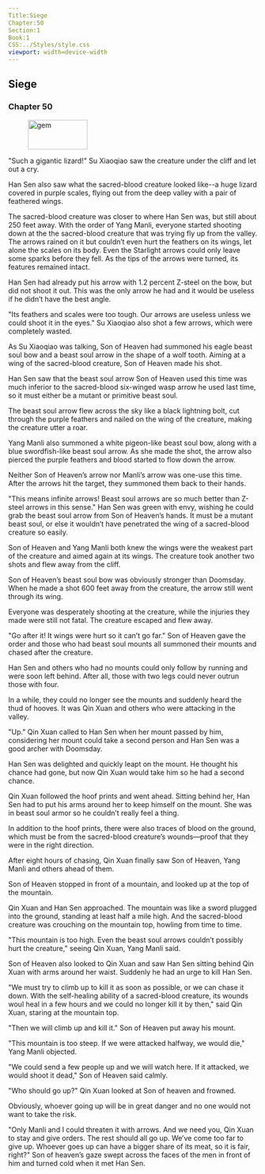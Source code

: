```yaml
---
Title:Siege 
Chapter:50 
Section:1 
Book:1 
CSS:../Styles/style.css 
viewport: width=device-width
---
```

  
## Siege
### Chapter 50
  
<figure>
	<img src="../Images/gem.gif" alt="gem" id="gem" width="120" height="60" />
</figure>
  

  
"Such a gigantic lizard!" Su Xiaoqiao saw the creature under the cliff and let out a cry.

Han Sen also saw what the sacred-blood creature looked like--a huge lizard covered in purple scales, flying out from the deep valley with a pair of feathered wings.

The sacred-blood creature was closer to where Han Sen was, but still about 250 feet away. With the order of Yang Manli, everyone started shooting down at the the sacred-blood creature that was trying fly up from the valley. The arrows rained on it but couldn’t even hurt the feathers on its wings, let alone the scales on its body. Even the Starlight arrows could only leave some sparks before they fell. As the tips of the arrows were turned, its features remained intact.

Han Sen had already put his arrow with 1.2 percent Z-steel on the bow, but did not shoot it out. This was the only arrow he had and it would be useless if he didn’t have the best angle.

"Its feathers and scales were too tough. Our arrows are useless unless we could shoot it in the eyes." Su Xiaoqiao also shot a few arrows, which were completely wasted.

As Su Xiaoqiao was talking, Son of Heaven had summoned his eagle beast soul bow and a beast soul arrow in the shape of a wolf tooth. Aiming at a wing of the sacred-blood creature, Son of Heaven made his shot.

Han Sen saw that the beast soul arrow Son of Heaven used this time was much inferior to the sacred-blood six-winged wasp arrow he used last time, so it must either be a mutant or primitive beast soul.

The beast soul arrow flew across the sky like a black lightning bolt, cut through the purple feathers and nailed on the wing of the creature, making the creature utter a roar.

Yang Manli also summoned a white pigeon-like beast soul bow, along with a blue swordfish-like beast soul arrow. As she made the shot, the arrow also pierced the purple feathers and blood started to flow down the arrow.

Neither Son of Heaven’s arrow nor Manli’s arrow was one-use this time. After the arrows hit the target, they summoned them back to their hands.

"This means infinite arrows! Beast soul arrows are so much better than Z-steel arrows in this sense." Han Sen was green with envy, wishing he could grab the beast soul arrow from Son of Heaven’s hands. It must be a mutant beast soul, or else it wouldn’t have penetrated the wing of a sacred-blood creature so easily.

Son of Heaven and Yang Manli both knew the wings were the weakest part of the creature and aimed again at its wings. The creature took another two shots and flew away from the cliff.

Son of Heaven’s beast soul bow was obviously stronger than Doomsday. When he made a shot 600 feet away from the creature, the arrow still went through its wing.

Everyone was desperately shooting at the creature, while the injuries they made were still not fatal. The creature escaped and flew away.

"Go after it! It wings were hurt so it can’t go far." Son of Heaven gave the order and those who had beast soul mounts all summoned their mounts and chased after the creature.

Han Sen and others who had no mounts could only follow by running and were soon left behind. After all, those with two legs could never outrun those with four.

In a while, they could no longer see the mounts and suddenly heard the thud of hooves. It was Qin Xuan and others who were attacking in the valley.

"Up." Qin Xuan called to Han Sen when her mount passed by him, considering her mount could take a second person and Han Sen was a good archer with Doomsday.

Han Sen was delighted and quickly leapt on the mount. He thought his chance had gone, but now Qin Xuan would take him so he had a second chance.

Qin Xuan followed the hoof prints and went ahead. Sitting behind her, Han Sen had to put his arms around her to keep himself on the mount. She was in beast soul armor so he couldn’t really feel a thing.

In addition to the hoof prints, there were also traces of blood on the ground, which must be from the sacred-blood creature’s wounds—proof that they were in the right direction.

After eight hours of chasing, Qin Xuan finally saw Son of Heaven, Yang Manli and others ahead of them.

Son of Heaven stopped in front of a mountain, and looked up at the top of the mountain.

Qin Xuan and Han Sen approached. The mountain was like a sword plugged into the ground, standing at least half a mile high. And the sacred-blood creature was crouching on the mountain top, howling from time to time.

"This mountain is too high. Even the beast soul arrows couldn’t possibly hurt the creature," seeing Qin Xuan, Yang Manli said.

Son of Heaven also looked to Qin Xuan and saw Han Sen sitting behind Qin Xuan with arms around her waist. Suddenly he had an urge to kill Han Sen.

"We must try to climb up to kill it as soon as possible, or we can chase it down. With the self-healing ability of a sacred-blood creature, its wounds woul heal in a few hours and we could no longer kill it by then," said Qin Xuan, staring at the mountain top.

"Then we will climb up and kill it." Son of Heaven put away his mount.

"This mountain is too steep. If we were attacked halfway, we would die," Yang Manli objected.

"We could send a few people up and we will watch here. If it attacked, we would shoot it dead," Son of Heaven said calmly.

"Who should go up?" Qin Xuan looked at Son of heaven and frowned.

Obviously, whoever going up will be in great danger and no one would not want to take the risk.

"Only Manli and I could threaten it with arrows. And we need you, Qin Xuan to stay and give orders. The rest should all go up. We’ve come too far to give up. Whoever goes up can have a bigger share of its meat, so it is fair, right?" Son of heaven’s gaze swept across the faces of the men in front of him and turned cold when it met Han Sen.